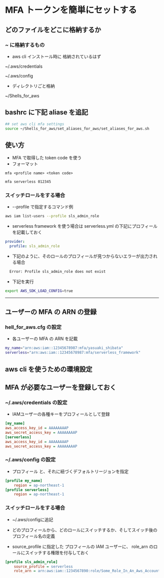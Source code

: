 # MFA トークンを簡単にセットする

## どのファイルをどこに格納するか

### ~ に格納するもの
* aws cli インストール時に 格納されているはず

~/.aws/credentials

~/.aws/config

* ディレクトリごと格納

~/Shells_for_aws


## bashrc に下記 aliase を追記
```bash
## set aws cli mfa settings
source ~/Shells_for_aws/set_aliases_for_aws/set_aliases_for_aws.sh
```

## 使い方

* MFA で取得した token code を使う
* フォーマット

`mfa <profile name> <token code>`

```bash
mfa serverless 012345
```


### スイッチロールをする場合

* --profile で指定するコマンド例
```bash
aws iam list-users --profile sls_admin_role
```

* serverless framework を使う場合は serverless.yml の下記にプロフィールを記載しておく
```yml
provider:
  profile: sls_admin_role
```

* 下記のように、そのロールのプロフィールが見つからないエラーが出力される場合

```bash
  Error: Profile sls_admin_role does not exist
```

* 下記を実行
```bash
export AWS_SDK_LOAD_CONFIG=true
```

-------------------------------------------------
## ユーザーの MFA の ARN の登録
### hell_for_aws.cfg の設定

* 各ユーザーの MFA の ARN を記載

```sh
my_name="arn:aws:iam::12345678987:mfa/yasuaki_shibata"
serverless="arn:aws:iam::12345678987:mfa/serverless_framework"
```

## aws cli を使うための環境設定

## MFA が必要なユーザーを登録しておく
### ~/.aws/credentials の設定

* IAMユーザーの各種キーをプロフィールとして登録


```ini
[my_name]
aws_access_key_id = AAAAAAAAP
aws_secret_access_key = AAAAAAAAP
[serverless]
aws_access_key_id = AAAAAAAAP
aws_secret_access_key = AAAAAAAAP
```


### ~/.aws/config の設定


* プロフィール と、それに紐づくデフォルトリージョンを指定

```ini
[profile my_name]
    region = ap-northeast-1
[profile serverless]
    region = ap-northeast-1
```



### スイッチロールをする場合

* ~/.aws/configに追記
* どのプロフィールから、どのロールにスイッチするか、そしてスイッチ後のプロフィール名の定義

* source_profile に指定した プロフィールの IAM ユーザーに、 role_arn のロールにスイッチする権限を付与しておく

```ini
[profile sls_admin_role]
    source_profile = serverless
    role_arn = arn:aws:iam::1234567890:role/Some_Role_In_An_Aws_Account

```
